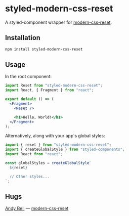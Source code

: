 # styled-modern-css-reset

A styled-component wrapper for [modern-css-reset](https://github.com/hankchizljaw/modern-css-reset).

## Installation

```bash
npm install styled-modern-css-reset
```

## Usage

In the root component:

```jsx
import Reset from "styled-modern-css-reset";
import React, { Fragment } from "react";

export default () => (
  <Fragment>
    <Reset />

    <h1>Hello, World!</h1>
  </Fragment>
);
```

Alternatively, along with your app's global styles:

```js
import { reset } from "styled-modern-css-reset";
import { createGlobalStyle } from "styled-components";
import React from "react";

const globalStyles = createGlobalStyle`
  ${reset}

  // Other styles...
`;
```

## Hugs

[Andy Bell](https://twitter.com/hankchizljaw) — [modern-css-reset](https://hankchizljaw.com/wrote/a-modern-css-reset/)
